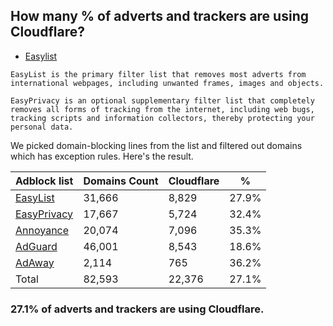 ## How many % of adverts and trackers are using Cloudflare?


- [Easylist](https://web.archive.org/web/20210516110248/https://easylist.to/)
```
EasyList is the primary filter list that removes most adverts from international webpages, including unwanted frames, images and objects.

EasyPrivacy is an optional supplementary filter list that completely removes all forms of tracking from the internet, including web bugs, tracking scripts and information collectors, thereby protecting your personal data.
```


We picked domain-blocking lines from the list and filtered out domains which has exception rules.
Here's the result.


| Adblock list | Domains Count | Cloudflare | % |
| --- | --- | --- | --- |
| [EasyList](https://easylist.to/easylist/easylist.txt) | 31,666 | 8,829 | 27.9% |
| [EasyPrivacy](https://easylist.to/easylist/easyprivacy.txt) | 17,667 | 5,724 | 32.4% |
| [Annoyance](https://secure.fanboy.co.nz/fanboy-annoyance.txt) | 20,074 | 7,096 | 35.3% |
| [AdGuard](https://adguardteam.github.io/AdGuardSDNSFilter/Filters/filter.txt) | 46,001 | 8,543 | 18.6% |
| [AdAway](https://raw.githubusercontent.com/AdAway/adaway.github.io/master/hosts.txt) | 2,114 | 765 | 36.2% |
| Total | 82,593 | 22,376 | 27.1% |


### 27.1% of adverts and trackers are using Cloudflare.